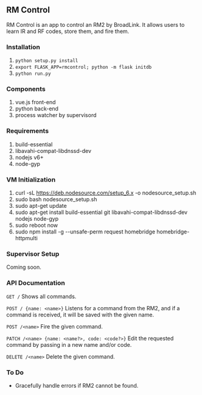 ## RM Control
RM Control is an app to control an RM2 by BroadLink.  It allows users to learn IR and RF codes, store them, and fire them.

### Installation
1. `python setup.py install`
2. `export FLASK_APP=rmcontrol; python -m flask initdb`
3. `python run.py`

### Components
1. vue.js front-end
2. python back-end
3. process watcher by supervisord

### Requirements
1. build-essential
2. libavahi-compat-libdnssd-dev
3. nodejs v6+
4. node-gyp

### VM Initialization
1. curl -sL https://deb.nodesource.com/setup_6.x -o nodesource_setup.sh
2. sudo bash nodesource_setup.sh
3. sudo apt-get update
4. sudo apt-get install build-essential git libavahi-compat-libdnssd-dev nodejs node-gyp
5. sudo reboot now
6. sudo npm install -g --unsafe-perm request homebridge homebridge-httpmulti

### Supervisor Setup
Coming soon.

### API Documentation
`GET /`
Shows all commands.

`POST / {name: <name>}`
Listens for a command from the RM2, and if a command is received, it will be saved with the given name.

`POST /<name>`
Fire the given command.

`PATCH /<name> {name: <name?>, code: <code?>}`
Edit the requested command by passing in a new name and/or code.

`DELETE /<name>`
Delete the given command.

### To Do
- Gracefully handle errors if RM2 cannot be found.
